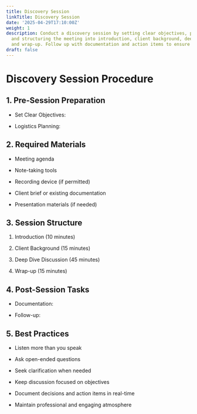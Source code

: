 ```yaml
---
title: Discovery Session
linkTitle: Discovery Session
date: '2025-04-29T17:10:00Z'
weight: 1
description: Conduct a discovery session by setting clear objectives, preparing materials,
  and structuring the meeting into introduction, client background, deep dive discussion,
  and wrap-up. Follow up with documentation and action items to ensure project success.
draft: false
---
```



# Discovery Session Procedure

## 1. Pre-Session Preparation

- Set Clear Objectives:

- Logistics Planning:

## 2. Required Materials

- Meeting agenda

- Note-taking tools

- Recording device (if permitted)

- Client brief or existing documentation

- Presentation materials (if needed)

## 3. Session Structure

1. Introduction (10 minutes)

1. Client Background (15 minutes)

1. Deep Dive Discussion (45 minutes)

1. Wrap-up (15 minutes)

## 4. Post-Session Tasks

- Documentation:

- Follow-up:

## 5. Best Practices

- Listen more than you speak

- Ask open-ended questions

- Seek clarification when needed

- Keep discussion focused on objectives

- Document decisions and action items in real-time

- Maintain professional and engaging atmosphere

<!-- Unsupported block type: callout -->